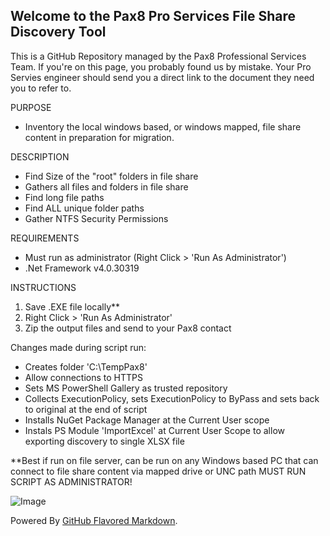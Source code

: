 ## Welcome to the Pax8 Pro Services File Share Discovery Tool

This is a GitHub Repository managed by the Pax8 Professional Services Team. If you're on this page, you probably found us by mistake.
Your Pro Servies engineer should send you a direct link to the document they need you to refer to.

PURPOSE
  - Inventory the local windows based, or windows mapped, file share content in preparation for migration.
    
DESCRIPTION
  - Find Size of the "root" folders in file share
  - Gathers all files and folders in file share
  - Find long file paths
  - Find ALL unique folder paths
  - Gather NTFS Security Permissions

REQUIREMENTS
  - Must run as administrator (Right Click > 'Run As Administrator')
  - .Net Framework v4.0.30319

INSTRUCTIONS
1) Save .EXE file locally**
2) Right Click > 'Run As Administrator'
3) Zip the output files and send to your Pax8 contact
    
Changes made during script run:
  - Creates folder 'C:\TempPax8'
  - Allow connections to HTTPS
  - Sets MS PowerShell Gallery as trusted repository
  - Collects ExecutionPolicy, sets ExecutionPolicy to ByPass and sets back to original at the end of script
  - Installs NuGet Package Manager at the Current User scope
  - Instals PS Module 'ImportExcel' at Current User Scope to allow exporting discovery to single XLSX file

**Best if run on file server, can be run on any Windows based PC that can connect to file share content via mapped drive or UNC path
MUST RUN SCRIPT AS ADMINISTRATOR!

![Image](https://www.pax8.com/en-us/wp-content/uploads/sites/4/cache/2020/04/pax8-logo-2-color-dark-200x200-cropped.png)





Powered By [GitHub Flavored Markdown](https://guides.github.com/features/mastering-markdown/).
